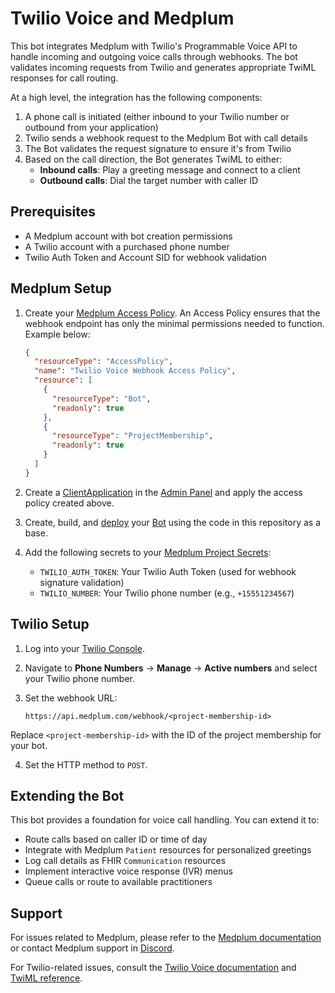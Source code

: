 # Twilio Voice and Medplum

This bot integrates Medplum with Twilio's Programmable Voice API to handle incoming and outgoing voice calls through webhooks. The bot validates incoming requests from Twilio and generates appropriate TwiML responses for call routing.

At a high level, the integration has the following components:

1. A phone call is initiated (either inbound to your Twilio number or outbound from your application)
2. Twilio sends a webhook request to the Medplum Bot with call details
3. The Bot validates the request signature to ensure it's from Twilio
4. Based on the call direction, the Bot generates TwiML to either:
   - **Inbound calls**: Play a greeting message and connect to a client
   - **Outbound calls**: Dial the target number with caller ID

## Prerequisites

- A Medplum account with bot creation permissions
- A Twilio account with a purchased phone number
- Twilio Auth Token and Account SID for webhook validation

## Medplum Setup

1. Create your [Medplum Access Policy](https://www.medplum.com/docs/access/access-policies#resource-type). An Access Policy ensures that the webhook endpoint has only the minimal permissions needed to function. Example below:

   ```json
   {
     "resourceType": "AccessPolicy",
     "name": "Twilio Voice Webhook Access Policy",
     "resource": [
       {
         "resourceType": "Bot",
         "readonly": true
       },
       {
         "resourceType": "ProjectMembership",
         "readonly": true
       }
     ]
   }
   ```

2. Create a [ClientApplication](https://www.medplum.com/docs/auth/client-credentials) in the [Admin Panel](https://app.medplum.com/admin/project) and apply the access policy created above.

3. Create, build, and [deploy](https://www.medplum.com/docs/bots/bots-in-production#deploying-your-bot) your [Bot](https://www.medplum.com/docs/bots/bot-basics) using the code in this repository as a base.

4. Add the following secrets to your [Medplum Project Secrets](https://app.medplum.com/admin/secrets):
   - `TWILIO_AUTH_TOKEN`: Your Twilio Auth Token (used for webhook signature validation)
   - `TWILIO_NUMBER`: Your Twilio phone number (e.g., `+15551234567`)

## Twilio Setup

1. Log into your [Twilio Console](https://console.twilio.com/).

2. Navigate to **Phone Numbers** → **Manage** → **Active numbers** and select your Twilio phone number.

3. Set the webhook URL:

   ```url
   https://api.medplum.com/webhook/<project-membership-id>
   ```
   
Replace `<project-membership-id>` with the ID of the project membership for your bot.

4. Set the HTTP method to `POST`.

## Extending the Bot

This bot provides a foundation for voice call handling. You can extend it to:

- Route calls based on caller ID or time of day  
- Integrate with Medplum `Patient` resources for personalized greetings
- Log call details as FHIR `Communication` resources
- Implement interactive voice response (IVR) menus
- Queue calls or route to available practitioners

## Support

For issues related to Medplum, please refer to the [Medplum documentation](https://www.medplum.com/docs) or contact Medplum support in [Discord](https://discord.gg/medplum).

For Twilio-related issues, consult the [Twilio Voice documentation](https://www.twilio.com/docs/voice) and [TwiML reference](https://www.twilio.com/docs/voice/twiml).
